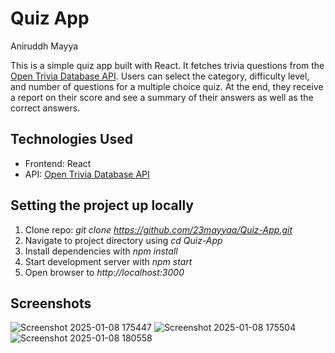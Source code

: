 # Quiz App
Aniruddh Mayya

This is a simple quiz app built with React. It fetches trivia questions from the [Open Trivia Database API](https://opentdb.com/api_config.php). Users can select the category, difficulty level, and number of questions for a multiple choice quiz. At the end, they receive a report on their score and see a summary of their answers as well as the correct answers.

## Technologies Used
- Frontend: React
- API: [Open Trivia Database API](https://opentdb.com/api_config.php)

## Setting the project up locally
1. Clone repo: <i>git clone https://github.com/23mayyaa/Quiz-App.git</i>
2. Navigate to project directory using <i>cd Quiz-App</i>
3. Install dependencies with <i>npm install</i>
4. Start development server with <i>npm start</i>
5. Open browser to <i>http://localhost:3000</i>

## Screenshots
![Screenshot 2025-01-08 175447](https://github.com/user-attachments/assets/23dfaacd-dd99-48e9-976c-87b4bbd923f1)
![Screenshot 2025-01-08 175504](https://github.com/user-attachments/assets/f67c7400-09bc-4597-923e-b110e2e3dc98)
![Screenshot 2025-01-08 180558](https://github.com/user-attachments/assets/ad440e41-f002-4591-9d60-ab51800b4f5c)
